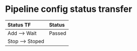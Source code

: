 # Pipeline config status transfer
| Status TF| Status |
| :--- | :---|
| Add --> Wait| Passed|
| Stop --> Stoped |